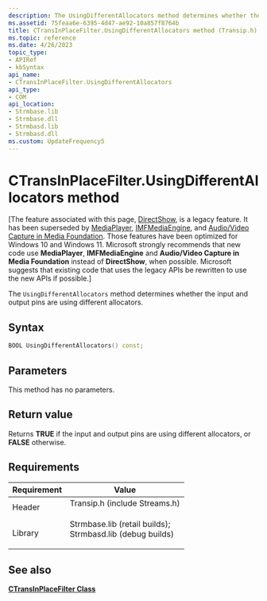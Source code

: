 ```yaml
---
description: The UsingDifferentAllocators method determines whether the input and output pins are using different allocators.
ms.assetid: 75feaa6e-6395-4d47-ae92-10a857f8764b
title: CTransInPlaceFilter.UsingDifferentAllocators method (Transip.h)
ms.topic: reference
ms.date: 4/26/2023
topic_type: 
- APIRef
- kbSyntax
api_name: 
- CTransInPlaceFilter.UsingDifferentAllocators
api_type: 
- COM
api_location: 
- Strmbase.lib
- Strmbase.dll
- Strmbasd.lib
- Strmbasd.dll
ms.custom: UpdateFrequency5
---
```


# CTransInPlaceFilter.UsingDifferentAllocators method

\[The feature associated with this page, [DirectShow](/windows/win32/directshow/directshow), is a legacy feature. It has been superseded by [MediaPlayer](/uwp/api/Windows.Media.Playback.MediaPlayer), [IMFMediaEngine](/windows/win32/api/mfmediaengine/nn-mfmediaengine-imfmediaengine), and [Audio/Video Capture in Media Foundation](windows/win32/medfound/audio-video-capture-in-media-foundation). Those features have been optimized for Windows 10 and Windows 11. Microsoft strongly recommends that new code use **MediaPlayer**, **IMFMediaEngine** and **Audio/Video Capture in Media Foundation** instead of **DirectShow**, when possible. Microsoft suggests that existing code that uses the legacy APIs be rewritten to use the new APIs if possible.\]

The `UsingDifferentAllocators` method determines whether the input and output pins are using different allocators.

## Syntax


```C++
BOOL UsingDifferentAllocators() const;
```



## Parameters

This method has no parameters.

## Return value

Returns **TRUE** if the input and output pins are using different allocators, or **FALSE** otherwise.

## Requirements



| Requirement | Value |
|--------------------|--------------------------------------------------------------------------------------------------------------------------------------------------------------------------------------------|
| Header<br/>  | <dl> <dt>Transip.h (include Streams.h)</dt> </dl>                                                                                   |
| Library<br/> | <dl> <dt>Strmbase.lib (retail builds); </dt> <dt>Strmbasd.lib (debug builds)</dt> </dl> |



## See also

<dl> <dt>

[**CTransInPlaceFilter Class**](ctransinplacefilter.md)
</dt> </dl>

 

 




